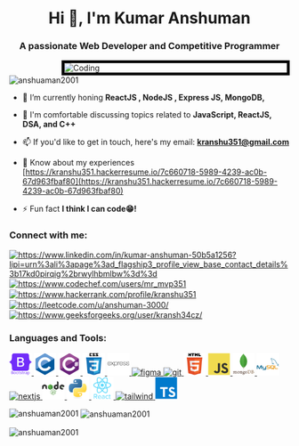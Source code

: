 
<h1 align="center">Hi 👋, I'm Kumar Anshuman</h1>
<h3 align="center">A passionate Web Developer and Competitive Programmer</h3>
<img align="right" alt="Coding" width="400" src="https://media1.giphy.com/media/v1.Y2lkPTc5MGI3NjExcTh5eGlzM2hwMHppdXgzaHFyY3I0ZHpmaXNhYmY1ZHJobG9ncmNtYSZlcD12MV9pbnRlcm5hbF9naWZfYnlfaWQmY3Q9Zw/6ib6KPmkeAjDTxMxij/giphy.gif" style="border: 5px solid #000;">

<p align="left"> <img src="https://komarev.com/ghpvc/?username=anshuaman2001&label=Profile%20views&color=0e75b6&style=flat" alt="anshuaman2001" /> </p>

- 🌱 I’m currently honing **ReactJS , NodeJS , Express JS, MongoDB,**

- 💬 I'm comfortable discussing topics related to **JavaScript, ReactJS, DSA, and C++**

- 📫 If you'd like to get in touch, here's my email: **kranshu351@gmail.com**

- 📄 Know about my experiences [https://kranshu351.hackerresume.io/7c660718-5989-4239-ac0b-67d963fbaf80](https://kranshu351.hackerresume.io/7c660718-5989-4239-ac0b-67d963fbaf80)

- ⚡ Fun fact **I think I can code😁!**

<h3 align="left">Connect with me:</h3>
<p align="left">
<a href="https://linkedin.com/in/https://www.linkedin.com/in/kumar-anshuman-50b5a1256?lipi=urn%3ali%3apage%3ad_flagship3_profile_view_base_contact_details%3b17kd0pirqig%2brwylhbmlbw%3d%3d" target="blank"><img align="center" src="https://raw.githubusercontent.com/rahuldkjain/github-profile-readme-generator/master/src/images/icons/Social/linked-in-alt.svg" alt="https://www.linkedin.com/in/kumar-anshuman-50b5a1256?lipi=urn%3ali%3apage%3ad_flagship3_profile_view_base_contact_details%3b17kd0pirqig%2brwylhbmlbw%3d%3d" height="30" width="40" /></a>
<a href="https://www.codechef.com/users/https://www.codechef.com/users/mr_mvp351" target="blank"><img align="center" src="https://cdn.jsdelivr.net/npm/simple-icons@3.1.0/icons/codechef.svg" alt="https://www.codechef.com/users/mr_mvp351" height="30" width="40" /></a>
<a href="https://www.hackerrank.com/https://www.hackerrank.com/profile/kranshu351" target="blank"><img align="center" src="https://raw.githubusercontent.com/rahuldkjain/github-profile-readme-generator/master/src/images/icons/Social/hackerrank.svg" alt="https://www.hackerrank.com/profile/kranshu351" height="30" width="40" /></a>
<a href="https://www.leetcode.com/https://leetcode.com/u/anshuman-3000/" target="blank"><img align="center" src="https://raw.githubusercontent.com/rahuldkjain/github-profile-readme-generator/master/src/images/icons/Social/leet-code.svg" alt="https://leetcode.com/u/anshuman-3000/" height="30" width="40" /></a>
<a href="https://auth.geeksforgeeks.org/user/https://www.geeksforgeeks.org/user/kransh34cz/" target="blank"><img align="center" src="https://raw.githubusercontent.com/rahuldkjain/github-profile-readme-generator/master/src/images/icons/Social/geeks-for-geeks.svg" alt="https://www.geeksforgeeks.org/user/kransh34cz/" height="30" width="40" /></a>
</p>

<h3 align="left">Languages and Tools:</h3>
<p align="left"> <a href="https://getbootstrap.com" target="_blank" rel="noreferrer"> <img src="https://raw.githubusercontent.com/devicons/devicon/master/icons/bootstrap/bootstrap-plain-wordmark.svg" alt="bootstrap" width="40" height="40"/> </a> <a href="https://www.cprogramming.com/" target="_blank" rel="noreferrer"> <img src="https://raw.githubusercontent.com/devicons/devicon/master/icons/c/c-original.svg" alt="c" width="40" height="40"/> </a> <a href="https://www.w3schools.com/cs/" target="_blank" rel="noreferrer"> <img src="https://raw.githubusercontent.com/devicons/devicon/master/icons/csharp/csharp-original.svg" alt="csharp" width="40" height="40"/> </a> <a href="https://www.w3schools.com/css/" target="_blank" rel="noreferrer"> <img src="https://raw.githubusercontent.com/devicons/devicon/master/icons/css3/css3-original-wordmark.svg" alt="css3" width="40" height="40"/> </a> <a href="https://expressjs.com" target="_blank" rel="noreferrer"> <img src="https://raw.githubusercontent.com/devicons/devicon/master/icons/express/express-original-wordmark.svg" alt="express" width="40" height="40"/> </a> <a href="https://www.figma.com/" target="_blank" rel="noreferrer"> <img src="https://www.vectorlogo.zone/logos/figma/figma-icon.svg" alt="figma" width="40" height="40"/> </a> <a href="https://git-scm.com/" target="_blank" rel="noreferrer"> <img src="https://www.vectorlogo.zone/logos/git-scm/git-scm-icon.svg" alt="git" width="40" height="40"/> </a> <a href="https://www.w3.org/html/" target="_blank" rel="noreferrer"> <img src="https://raw.githubusercontent.com/devicons/devicon/master/icons/html5/html5-original-wordmark.svg" alt="html5" width="40" height="40"/> </a> <a href="https://developer.mozilla.org/en-US/docs/Web/JavaScript" target="_blank" rel="noreferrer"> <img src="https://raw.githubusercontent.com/devicons/devicon/master/icons/javascript/javascript-original.svg" alt="javascript" width="40" height="40"/> </a> <a href="https://www.mongodb.com/" target="_blank" rel="noreferrer"> <img src="https://raw.githubusercontent.com/devicons/devicon/master/icons/mongodb/mongodb-original-wordmark.svg" alt="mongodb" width="40" height="40"/> </a> <a href="https://www.mysql.com/" target="_blank" rel="noreferrer"> <img src="https://raw.githubusercontent.com/devicons/devicon/master/icons/mysql/mysql-original-wordmark.svg" alt="mysql" width="40" height="40"/> </a> <a href="https://nextjs.org/" target="_blank" rel="noreferrer"> <img src="https://cdn.worldvectorlogo.com/logos/nextjs-2.svg" alt="nextjs" width="40" height="40"/> </a> <a href="https://nodejs.org" target="_blank" rel="noreferrer"> <img src="https://raw.githubusercontent.com/devicons/devicon/master/icons/nodejs/nodejs-original-wordmark.svg" alt="nodejs" width="40" height="40"/> </a> <a href="https://www.python.org" target="_blank" rel="noreferrer"> <img src="https://raw.githubusercontent.com/devicons/devicon/master/icons/python/python-original.svg" alt="python" width="40" height="40"/> </a> <a href="https://reactjs.org/" target="_blank" rel="noreferrer"> <img src="https://raw.githubusercontent.com/devicons/devicon/master/icons/react/react-original-wordmark.svg" alt="react" width="40" height="40"/> </a> <a href="https://tailwindcss.com/" target="_blank" rel="noreferrer"> <img src="https://www.vectorlogo.zone/logos/tailwindcss/tailwindcss-icon.svg" alt="tailwind" width="40" height="40"/> </a> <a href="https://www.typescriptlang.org/" target="_blank" rel="noreferrer"> <img src="https://raw.githubusercontent.com/devicons/devicon/master/icons/typescript/typescript-original.svg" alt="typescript" width="40" height="40"/> </a> </p>

<p><img align="left" src="https://github-readme-stats.vercel.app/api/top-langs?username=anshuaman2001&show_icons=true&locale=en&layout=compact" alt="anshuaman2001" /></p>

<p>&nbsp;<img align="center" src="https://github-readme-stats.vercel.app/api?username=anshuaman2001&show_icons=true&locale=en" alt="anshuaman2001" /></p>

<p><img align="center" src="https://github-readme-streak-stats.herokuapp.com/?user=anshuaman2001&" alt="anshuaman2001" /></p>
